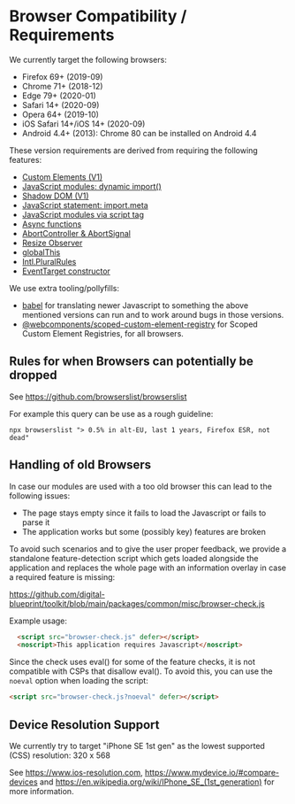 # Browser Compatibility / Requirements

We currently target the following browsers:

- Firefox 69+ (2019-09)
- Chrome 71+ (2018-12)
- Edge 79+ (2020-01)
- Safari 14+ (2020-09)
- Opera 64+ (2019-10)
- iOS Safari 14+/iOS 14+ (2020-09)
- Android 4.4+ (2013): Chrome 80 can be installed on Android 4.4

These version requirements are derived from requiring the following features:

- [Custom Elements (V1)](https://caniuse.com/custom-elementsv1)
- [JavaScript modules: dynamic
  import()](https://caniuse.com/es6-module-dynamic-import)
- [Shadow DOM (V1)](https://caniuse.com/shadowdomv1)
- [JavaScript statement:
  import.meta](https://caniuse.com/mdn-javascript_statements_import_meta)
- [JavaScript modules via script tag](https://caniuse.com/es6-module)
- [Async functions](https://caniuse.com/async-functions)
- [AbortController & AbortSignal](https://caniuse.com/abortcontroller)
- [Resize Observer](https://caniuse.com/resizeobserver)
- [globalThis](https://caniuse.com/mdn-javascript_builtins_globalthis)
- [Intl.PluralRules](https://caniuse.com/intl-pluralrules)
- [EventTarget constructor](https://caniuse.com/mdn-api_eventtarget_eventtarget)

We use extra tooling/pollyfills:

- [babel](https://babeljs.io/docs/en/babel-preset-env) for translating newer
  Javascript to something the above mentioned versions can run and to work
  around bugs in those versions.
- [@webcomponents/scoped-custom-element-registry](https://www.npmjs.com/package/@webcomponents/scoped-custom-element-registry) for Scoped Custom Element Registries, for all browsers.

## Rules for when Browsers can potentially be dropped

See https://github.com/browserslist/browserslist

For example this query can be use as a rough guideline:

```
npx browserslist "> 0.5% in alt-EU, last 1 years, Firefox ESR, not dead"
```

## Handling of old Browsers

In case our modules are used with a too old browser this can lead to the following issues:

* The page stays empty since it fails to load the Javascript or fails to parse it
* The application works but some (possibly key) features are broken

To avoid such scenarios and to give the user proper feedback, we provide a standalone feature-detection script which gets loaded alongside the application and replaces the whole page with an information overlay in case a required feature is missing:

https://github.com/digital-blueprint/toolkit/blob/main/packages/common/misc/browser-check.js

Example usage:

```html
  <script src="browser-check.js" defer></script>
  <noscript>This application requires Javascript</noscript>
```

Since the check uses eval() for some of the feature checks, it is not compatible with CSPs that disallow eval(). To avoid
this, you can use the `noeval` option when loading the script:

```html
<script src="browser-check.js?noeval" defer></script>
```

## Device Resolution Support

We currently try to target "iPhone SE 1st gen" as the lowest supported (CSS) resolution: 320 x 568

See https://www.ios-resolution.com, https://www.mydevice.io/#compare-devices and https://en.wikipedia.org/wiki/IPhone_SE_(1st_generation) for more information.
